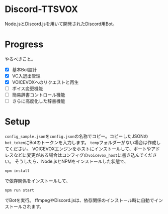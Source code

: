 # Discord-TTSVOX
Node.jsとDiscord.jsを用いて開発されたDiscord用Bot。

# Progress
やるべきこと。
- [x] 基本Bot設計
- [x] VC入退出管理
- [x] VOICEVOXへのリクエストと再生
- [ ] ボイス変更機能
- [ ] 簡易辞書コントロール機能
- [ ] さらに高度化した辞書機能

# Setup
`config_sample.json`を`config.json`の名称でコピー。コピーしたJSONの`bot_token`にBotのトークンを入力します。
`temp`フォルダーがない場合は作成してください。
VOICEVOXエンジンをホストにインストールして、ポートやアドレスなどに変更がある場合はコンフィグの`voicevox_host`に書き込んでください。
そうしたら、Node.jsとNPMをインストールした状態で、
```
npm install
```
で依存関係をインストールして、
```
npm run start
```
でBotを実行。
ffmpegやDiscord.jsは、依存関係のインストール時に自動でインストールされます。